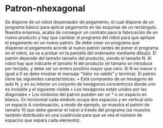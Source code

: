 # Patron-nhexagonal
Se dispone de un robot dispensador de pegamento, el cual dispone de un programa
básico para aplicar pegamento en las esquinas de un rectángulo. Nuestra empresa,
acaba de conseguir un contrato para la fabricación de un nuevo producto y hay que
cambiar el programa del robot para que aplique el pegamento en un nuevo patrón.
Se debe crear un programa que dispense el pegamento acorde al nuevo patrón (antes
de poner el programa en el robot, se va a probar en la pantalla del ordenador
mediante dibujo). El patrón depende del tamaño tamaño del producto, siendo el
tamaño N. Al robot hay que indicarle el tamaño N del producto (el tamaño se
introduce por teclado, y debe ser un entero positivo mayor que cero. Si N es menor o
igual a 0 se debe mostrar el mensaje “Valor no valido” y termina).
El patrón tiene las siguientes características:
• Está compuesto de un hexágono de lado N, y en su interior un conjunto de
hexágonos concéntricos donde uno es invisible y el siguiente visible
• Los hexágonos están unidos por las diagonales
• Los símbolos del patron pueden ser un * o un espacio en blanco. En
horizontal cada símbolo ocupa dos espacios y en vertical sólo un espacio
A continuación, a modo de ejemplo, se muestra el patrón de tamaño 10 que
debe generar el robot a través del programa (se muestra también distribuido en una
cuadricula para que se vea el número de espacios que separa cada elemento).
